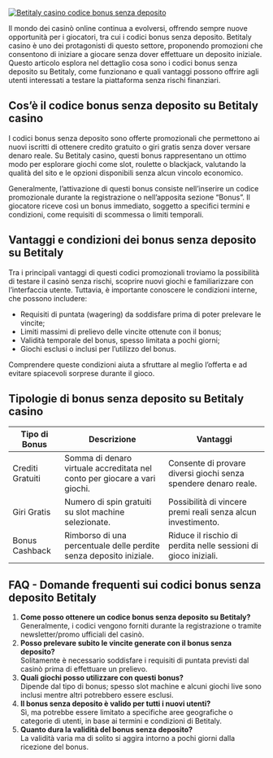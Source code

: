 [![Betitaly casino codice bonus senza deposito](https://123-caf.pages.dev/gitsignup.png)](https://vrmoo.ru/Bt82HjjY)

<p>Il mondo dei casinò online continua a evolversi, offrendo sempre nuove opportunità per i giocatori, tra cui i codici bonus senza deposito. Betitaly casino è uno dei protagonisti di questo settore, proponendo promozioni che consentono di iniziare a giocare senza dover effettuare un deposito iniziale. Questo articolo esplora nel dettaglio cosa sono i codici bonus senza deposito su Betitaly, come funzionano e quali vantaggi possono offrire agli utenti interessati a testare la piattaforma senza rischi finanziari.</p>  <h2>Cos’è il codice bonus senza deposito su Betitaly casino</h2> <p>I codici bonus senza deposito sono offerte promozionali che permettono ai nuovi iscritti di ottenere credito gratuito o giri gratis senza dover versare denaro reale. Su Betitaly casino, questi bonus rappresentano un ottimo modo per esplorare giochi come slot, roulette o blackjack, valutando la qualità del sito e le opzioni disponibili senza alcun vincolo economico.</p> <p>Generalmente, l’attivazione di questi bonus consiste nell’inserire un codice promozionale durante la registrazione o nell’apposita sezione “Bonus”. Il giocatore riceve così un bonus immediato, soggetto a specifici termini e condizioni, come requisiti di scommessa o limiti temporali.</p>  <h2>Vantaggi e condizioni dei bonus senza deposito su Betitaly</h2> <p>Tra i principali vantaggi di questi codici promozionali troviamo la possibilità di testare il casinò senza rischi, scoprire nuovi giochi e familiarizzare con l’interfaccia utente. Tuttavia, è importante conoscere le condizioni interne, che possono includere:</p> <ul>   <li>Requisiti di puntata (wagering) da soddisfare prima di poter prelevare le vincite;</li>   <li>Limiti massimi di prelievo delle vincite ottenute con il bonus;</li>   <li>Validità temporale del bonus, spesso limitata a pochi giorni;</li>   <li>Giochi esclusi o inclusi per l’utilizzo del bonus.</li> </ul> <p>Comprendere queste condizioni aiuta a sfruttare al meglio l’offerta e ad evitare spiacevoli sorprese durante il gioco.</p>  <h2>Tipologie di bonus senza deposito su Betitaly casino</h2> <table>   <thead>     <tr>       <th>Tipo di Bonus</th>       <th>Descrizione</th>       <th>Vantaggi</th>     </tr>   </thead>   <tbody>     <tr>       <td>Crediti Gratuiti</td>       <td>Somma di denaro virtuale accreditata nel conto per giocare a vari giochi.</td>       <td>Consente di provare diversi giochi senza spendere denaro reale.</td>     </tr>     <tr>       <td>Giri Gratis</td>       <td>Numero di spin gratuiti su slot machine selezionate.</td>       <td>Possibilità di vincere premi reali senza alcun investimento.</td>     </tr>     <tr>       <td>Bonus Cashback</td>       <td>Rimborso di una percentuale delle perdite senza deposito iniziale.</td>       <td>Riduce il rischio di perdita nelle sessioni di gioco iniziali.</td>     </tr>   </tbody> </table>  <h2>FAQ - Domande frequenti sui codici bonus senza deposito Betitaly</h2> <ol>   <li><strong>Come posso ottenere un codice bonus senza deposito su Betitaly?</strong><br>Generalmente, i codici vengono forniti durante la registrazione o tramite newsletter/promo ufficiali del casinò.</li>   <li><strong>Posso prelevare subito le vincite generate con il bonus senza deposito?</strong><br>Solitamente è necessario soddisfare i requisiti di puntata previsti dal casinò prima di effettuare un prelievo.</li>   <li><strong>Quali giochi posso utilizzare con questi bonus?</strong><br>Dipende dal tipo di bonus; spesso slot machine e alcuni giochi live sono inclusi mentre altri potrebbero essere esclusi.</li>   <li><strong>Il bonus senza deposito è valido per tutti i nuovi utenti?</strong><br>Sì, ma potrebbe essere limitato a specifiche aree geografiche o categorie di utenti, in base ai termini e condizioni di Betitaly.</li>   <li><strong>Quanto dura la validità del bonus senza deposito?</strong><br>La validità varia ma di solito si aggira intorno a pochi giorni dalla ricezione del bonus.</li> </ol>